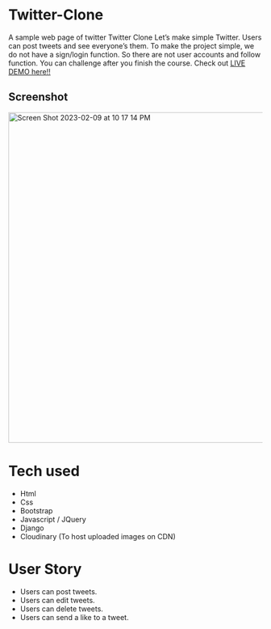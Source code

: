 # Twitter-Clone
A sample web page of twitter
Twitter Clone
Let’s make simple Twitter. Users can post tweets and see everyone’s them.
To make the project simple, we do not have a sign/login function.
So there are not user accounts and follow function. You can challenge after you finish the course.
Check out [LIVE DEMO here!!](https://Twitter-Clone.siddikahumayra9.repl.co)
## Screenshot
<img width="654" alt="Screen Shot 2023-02-09 at 10 17 14 PM" src="https://user-images.githubusercontent.com/64049350/217992123-e955a860-2016-495b-8c63-6be9d95a7ba2.png">


# Tech used
* Html
* Css
* Bootstrap
* Javascript / JQuery
* Django
* Cloudinary (To host uploaded images on CDN)
# User Story
* Users can post tweets.
* Users can edit tweets.
* Users can delete tweets.
* Users can send a like to a tweet.
